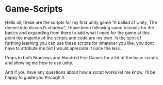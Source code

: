 # Game-Scripts
Hello all, these are the scripts for my first unity game "A ballad of Unity, The decent into discord’s shadow", I have been following some tutorials for the basics and expanding from there to add what I need for the game at this point the majority of the scripts and code are my own.
In the spirt of furthing learning you can use these scripts for whatever you like, you dont have to attribute me but I would apreciate it none the less.

Props to both Brackeys and Hundred Fire Games for a lot of the base scripts and showing me how to use unity.

And if you have any questions about how a script works let me know, i'll be happy to guide you through it.

